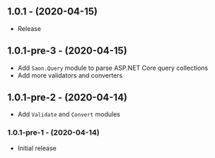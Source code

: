 ## 1.0.1 - (2020-04-15)
 * Release

## 1.0.1-pre-3 - (2020-04-15)
 * Add `Saon.Query` module to parse ASP.NET Core query collections
 * Add more validators and converters
 
## 1.0.1-pre-2 - (2020-04-14)
 * Add `Validate` and `Convert` modules

### 1.0.1-pre-1 - (2020-04-14)
 * Initial release
